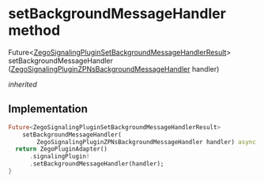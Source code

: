 


# setBackgroundMessageHandler method








Future&lt;[ZegoSignalingPluginSetBackgroundMessageHandlerResult](../../zego_uikit_prebuilt_live_audio_room/ZegoSignalingPluginSetBackgroundMessageHandlerResult-class.md)> setBackgroundMessageHandler
([ZegoSignalingPluginZPNsBackgroundMessageHandler](../../zego_uikit_prebuilt_live_audio_room/ZegoSignalingPluginZPNsBackgroundMessageHandler.md) handler)

_<span class="feature">inherited</span>_






## Implementation

```dart
Future<ZegoSignalingPluginSetBackgroundMessageHandlerResult>
    setBackgroundMessageHandler(
        ZegoSignalingPluginZPNsBackgroundMessageHandler handler) async {
  return ZegoPluginAdapter()
      .signalingPlugin!
      .setBackgroundMessageHandler(handler);
}
```







